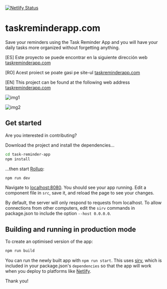 [![Netlify Status](https://api.netlify.com/api/v1/badges/f4219de4-a820-4ac9-970c-a5f7a9a68b4a/deploy-status)](https://app.netlify.com/sites/taskreminderapp/deploys)

# taskreminderapp.com

Save your reminders using the Task Reminder App and you will have your daily tasks more organized without forgetting anything.

[ES] Este proyecto se puede encontrar en la siguiente dirección web [taskreminderapp.com](https://taskreminderapp.com)

[RO] Acest proiect se poate gasi pe site-ul [taskreminderapp.com](https://taskreminderapp.com)

[EN] This project can be found at the following web address [taskreminderapp.com](https://taskreminderapp.com)

![img1](https://user-images.githubusercontent.com/1469428/168674944-aa24a203-a61b-4bed-bf77-c234d6258b8b.jpg)

![img2](https://user-images.githubusercontent.com/1469428/168675003-93345bdb-abae-432f-9f7d-c6798b8a9dd1.jpg)


## Get started

Are you interested in contributing?

Download the project and install the dependencies...

```bash
cd task-reminder-app
npm install
```

...then start [Rollup](https://rollupjs.org):

```bash
npm run dev
```

Navigate to [localhost:8080](http://localhost:8080). You should see your app running. Edit a component file in `src`, save it, and reload the page to see your changes.

By default, the server will only respond to requests from localhost. To allow connections from other computers, edit the `sirv` commands in package.json to include the option `--host 0.0.0.0`.

## Building and running in production mode

To create an optimised version of the app:

```bash
npm run build
```

You can run the newly built app with `npm run start`. This uses [sirv](https://github.com/lukeed/sirv), which is included in your package.json's `dependencies` so that the app will work when you deploy to platforms like [Netlify](https://netlify.com).

Thank you!
